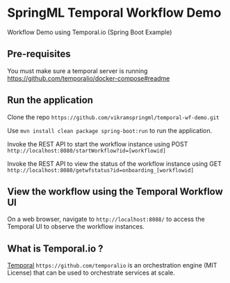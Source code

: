 # SpringML Temporal Workflow Demo
Workflow Demo using Temporal.io (Spring Boot Example)

## Pre-requisites
You must make sure a temporal server is running
https://github.com/temporalio/docker-compose#readme

## Run the application

Clone the repo ```https://github.com/vikramspringml/temporal-wf-demo.git```

Use ```mvn install clean package spring-boot:run``` to run the application.

Invoke the REST API to start the workflow instance using POST ```http://localhost:8080/startWorkflow?id=[workflowid]```

Invoke the REST API to view the status of the workflow instance using GET ```http://localhost:8080/getwfstatus?id=onboarding_[workflowid]```

## View the workflow using the Temporal Workflow UI

On a web browser, navigate to ```http://localhost:8088/``` to access the Temporal UI to observe the workflow instances. 


## What is Temporal.io ?

[Temporal](https://docs.temporal.io/) ```https://github.com/temporalio``` is an orchestration engine (MIT License) that can be used to orchestrate services at scale.
